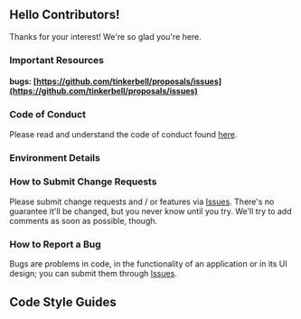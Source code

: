 ## Hello Contributors!

Thanks for your interest!
We're so glad you're here.

### Important Resources

#### bugs: [https://github.com/tinkerbell/proposals/issues](https://github.com/tinkerbell/proposals/issues)

### Code of Conduct

Please read and understand the code of conduct found [here](https://github.com/tinkerbell/.github/blob/master/CODE_OF_CONDUCT.md).

### Environment Details

### How to Submit Change Requests

Please submit change requests and / or features via [Issues](https://github.com/tinkerbell/proposals/issues).
There's no guarantee it'll be changed, but you never know until you try.
We'll try to add comments as soon as possible, though.

### How to Report a Bug

Bugs are problems in code, in the functionality of an application or in its UI design; you can submit them through [Issues](https://github.com/tinkerbell/proposals/issues).

## Code Style Guides
